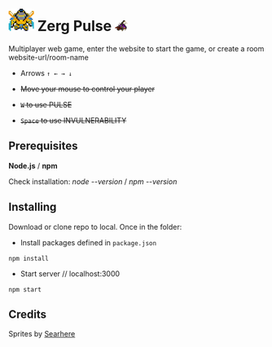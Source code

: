 # ![alt tag](https://github.com/Qu4k3/zerg-pulse/blob/master/public/img/zealot.png) Zerg Pulse ![alt tag](https://github.com/Qu4k3/zerg-pulse/blob/master/public/img/zergling.png)
Multiplayer web game, enter the website to start the game, or create a room website-url/room-name 

* Arrows ``↑ ← → ↓``

* ~~Move your mouse to control your player~~

* ~~``W`` to use PULSE~~ 

* ~~``Space`` to use INVULNERABILITY~~

## Prerequisites

**Node.js** / **npm**

Check installation: *node --version* / *npm --version*


## Installing

Download or clone repo to local.
Once in the folder:

* Install packages defined in ``package.json``
```
npm install
```
* Start server // localhost:3000
```
npm start
```

## Credits
Sprites by [Searhere](http://searhere.deviantart.com)
